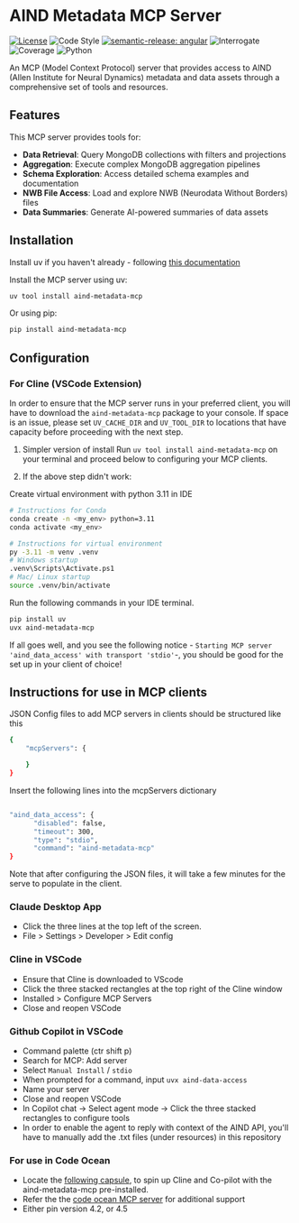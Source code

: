 # AIND Metadata MCP Server

[![License](https://img.shields.io/badge/license-MIT-brightgreen)](LICENSE)
![Code Style](https://img.shields.io/badge/code%20style-black-black)
[![semantic-release: angular](https://img.shields.io/badge/semantic--release-angular-e10079?logo=semantic-release)](https://github.com/semantic-release/semantic-release)
![Interrogate](https://img.shields.io/badge/interrogate-100.0%25-brightgreen)
![Coverage](https://img.shields.io/badge/coverage-100%25-brightgreen?logo=codecov)
![Python](https://img.shields.io/badge/python->=3.11-blue?logo=python)

An MCP (Model Context Protocol) server that provides access to AIND (Allen Institute for Neural Dynamics) metadata and data assets through a comprehensive set of tools and resources.

## Features

This MCP server provides tools for:

- **Data Retrieval**: Query MongoDB collections with filters and projections
- **Aggregation**: Execute complex MongoDB aggregation pipelines
- **Schema Exploration**: Access detailed schema examples and documentation
- **NWB File Access**: Load and explore NWB (Neurodata Without Borders) files
- **Data Summaries**: Generate AI-powered summaries of data assets

## Installation

Install uv if you haven't already - following [this documentation](https://docs.astral.sh/uv/getting-started/installation/)

Install the MCP server using uv:

```bash
uv tool install aind-metadata-mcp
```

Or using pip:

```bash
pip install aind-metadata-mcp
```

## Configuration

### For Cline (VSCode Extension)

In order to ensure that the MCP server runs in your preferred client, you will have to download the `aind-metadata-mcp` package to your console. If space is an issue, please set `UV_CACHE_DIR` and `UV_TOOL_DIR` to locations that have capacity before proceeding with the next step.

1. Simpler version of install
   Run `uv tool install aind-metadata-mcp` on your terminal and proceed below to configuring your MCP clients.

2. If the above step didn't work:

Create virtual environment with python 3.11 in IDE

```bash
# Instructions for Conda
conda create -n <my_env> python=3.11
conda activate <my_env>

# Instructions for virtual environment
py -3.11 -m venv .venv
# Windows startup
.venv\Scripts\Activate.ps1 
# Mac/ Linux startup
source .venv/bin/activate 
```

Run the following commands in your IDE terminal.

```bash
pip install uv
uvx aind-metadata-mcp
```

If all goes well, and you see the following notice - `Starting MCP server 'aind_data_access' with transport 'stdio'`-, you should be good for the set up in your client of choice!

## Instructions for use in MCP clients

JSON Config files to add MCP servers in clients should be structured like this

```bash
{
    "mcpServers": {

    }
}
```

Insert the following lines into the mcpServers dictionary

```bash

"aind_data_access": {
      "disabled": false,
      "timeout": 300,
      "type": "stdio",
      "command": "aind-metadata-mcp"
}
```

Note that after configuring the JSON files, it will take a few minutes for the serve to populate in the client.

### Claude Desktop App

- Click the three lines at the top left of the screen.
- File > Settings > Developer > Edit config

### Cline in VSCode

- Ensure that Cline is downloaded to VScode
- Click the three stacked rectangles at the top right of the Cline window
- Installed > Configure MCP Servers
- Close and reopen VSCode

### Github Copilot in VSCode

- Command palette (ctr shift p)
- Search for MCP: Add server
- Select `Manual Install` / `stdio`
- When prompted for a command, input `uvx aind-data-access`
- Name your server
- Close and reopen VSCode
- In Copilot chat -> Select agent mode -> Click the three stacked rectangles to configure tools
- In order to enable the agent to reply with context of the AIND API, you'll have to manually add the .txt files (under resources) in this repository

### For use in Code Ocean

* Locate the [following capsule](https://codeocean.allenneuraldynamics.org/capsule/7008682/tree), to spin up Cline and Co-pilot with the aind-metadata-mcp pre-installed.
* Refer the the [code ocean MCP server](https://github.com/codeocean/codeocean-mcp-server) for additional support
* Either pin version 4.2, or 4.5
